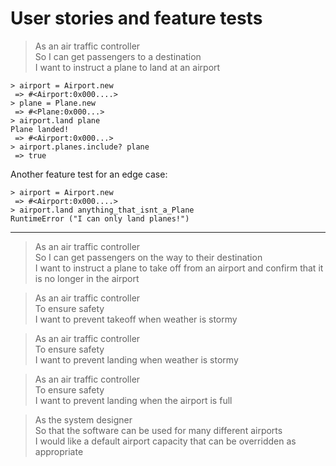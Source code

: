 # User stories and feature tests

> As an air traffic controller  
> So I can get passengers to a destination  
> I want to instruct a plane to land at an airport 

```
> airport = Airport.new
 => #<Airport:0x000....>
> plane = Plane.new
 => #<Plane:0x000...>
> airport.land plane
Plane landed!
 => #<Airport:0x000...>
> airport.planes.include? plane
 => true
```

Another feature test for an edge case:

```
> airport = Airport.new
 => #<Airport:0x000....>
> airport.land anything_that_isnt_a_Plane
RuntimeError ("I can only land planes!")
```

---

> As an air traffic controller  
> So I can get passengers on the way to their destination  
> I want to instruct a plane to take off from an airport and confirm that it is no longer in the airport

> As an air traffic controller  
> To ensure safety  
> I want to prevent takeoff when weather is stormy  

> As an air traffic controller  
> To ensure safety  
> I want to prevent landing when weather is stormy  

> As an air traffic controller  
> To ensure safety  
> I want to prevent landing when the airport is full  

> As the system designer  
> So that the software can be used for many different airports  
> I would like a default airport capacity that can be overridden as appropriate  